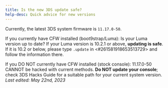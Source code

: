 ```yaml
---
title: Is the new 3DS update safe?
help-desc: Quick advice for new versions
---
```


Currently, the latest 3DS system firmware is `11.17.0-50`.

If you currently have CFW installed (boot9strap/Luma):
Is your Luma version up to date? If your Luma version is 10.2.1 or above, **updating is safe**.
If it is 10.2 or below, please type `.update` in <#261581918653513729> and follow the information there.

If you DO NOT currently have CFW installed (stock console):
11.17.0-50 CANNOT be hacked with current methods. **Do NOT update your console**; check 3DS Hacks Guide for a suitable path for your current system version.
*Last edited: May 22nd, 2023*

